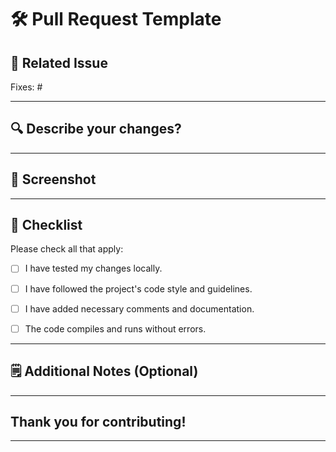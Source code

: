 # 🛠 Pull Request Template


## 📌 Related Issue


Fixes: #<Solved-issue-number>  


---




## 🔍 Describe your changes?




---


## 📸 Screenshot


<!-- Insert a screenshot showing the new or fixed behavior -->
<!--(link-to-screenshot) -->


---


## 🧪 Checklist


Please check all that apply:


- [ ] I have tested my changes locally.
- [ ] I have followed the project's code style and guidelines.
- [ ] I have added necessary comments and documentation.
- [ ] The code compiles and runs without errors.




---


## 🗒️ Additional Notes (Optional)




---


## Thank you for contributing!


---
